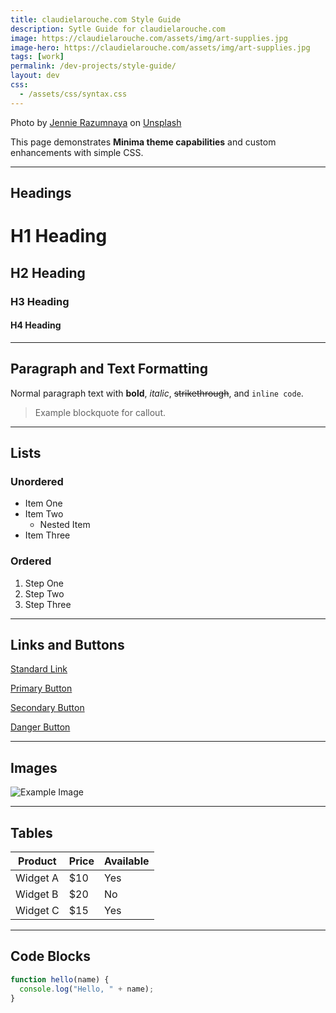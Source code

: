 ```yaml
---
title: claudielarouche.com Style Guide
description: Sytle Guide for claudielarouche.com
image: https://claudielarouche.com/assets/img/art-supplies.jpg
image-hero: https://claudielarouche.com/assets/img/art-supplies.jpg
tags: [work]
permalink: /dev-projects/style-guide/
layout: dev
css: 
  - /assets/css/syntax.css
---
```


Photo by <a href="https://unsplash.com/@jennie_ra?utm_content=creditCopyText&utm_medium=referral&utm_source=unsplash">Jennie Razumnaya</a> on <a href="https://unsplash.com/photos/a-group-of-brushes-XbcfTH69aAc?utm_content=creditCopyText&utm_medium=referral&utm_source=unsplash">Unsplash</a>
      
      

This page demonstrates **Minima theme capabilities** and custom enhancements with simple CSS.

---

## Headings

# H1 Heading
## H2 Heading
### H3 Heading
#### H4 Heading

---

## Paragraph and Text Formatting

Normal paragraph text with **bold**, *italic*, ~~strikethrough~~, and `inline code`.

> Example blockquote for callout.

---

## Lists

### Unordered

- Item One
- Item Two
  - Nested Item
- Item Three

### Ordered

1. Step One
2. Step Two
3. Step Three

---

## Links and Buttons

[Standard Link](https://example.com)

<a href="https://example.com" class="button">Primary Button</a>

<a href="https://example.com" class="button secondary">Secondary Button</a>

<a href="https://example.com" class="button danger">Danger Button</a>

---

## Images

![Example Image](https://via.placeholder.com/600x200.png?text=Sample+Image)

---

## Tables

| Product | Price | Available |
|---------|-------|-----------|
| Widget A | $10 | Yes |
| Widget B | $20 | No |
| Widget C | $15 | Yes |

---

## Code Blocks

```javascript
function hello(name) {
  console.log("Hello, " + name);
}
```
